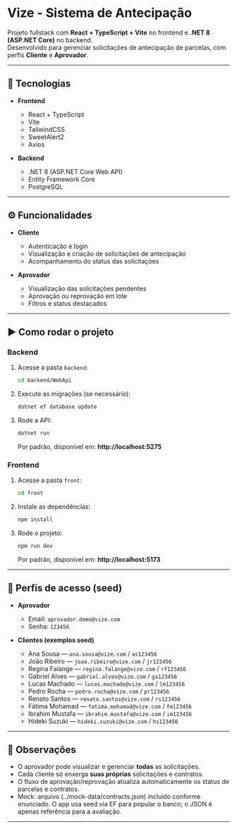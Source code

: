# Vize - Sistema de Antecipação

Projeto fullstack com **React + TypeScript + Vite** no frontend e **.NET 8 (ASP.NET Core)** no backend.  
Desenvolvido para gerenciar solicitações de antecipação de parcelas, com perfis **Cliente** e **Aprovador**.

---

## 🚀 Tecnologias

- **Frontend**
  - React + TypeScript
  - Vite
  - TailwindCSS
  - SweetAlert2
  - Axios

- **Backend**
  - .NET 8 (ASP.NET Core Web API)
  - Entity Framework Core
  - PostgreSQL

---

## ⚙️ Funcionalidades

- **Cliente**
  - Autenticação e login
  - Visualização e criação de solicitações de antecipação
  - Acompanhamento do status das solicitações

- **Aprovador**
  - Visualização das solicitações pendentes
  - Aprovação ou reprovação em lote
  - Filtros e status destacados

---

## ▶️ Como rodar o projeto

### Backend
1. Acesse a pasta `backend`:
   ```sh
   cd backend/WebApi
   ```
2. Execute as migrações (se necessário):
   ```sh
   dotnet ef database update
   ```
3. Rode a API:
   ```sh
   dotnet run
   ```
   Por padrão, disponível em: **http://localhost:5275**

### Frontend
1. Acesse a pasta `front`:
   ```sh
   cd front
   ```
2. Instale as dependências:
   ```sh
   npm install
   ```
3. Rode o projeto:
   ```sh
   npm run dev
   ```
   Por padrão, disponível em: **http://localhost:5173**

---

## 👥 Perfis de acesso (seed)
- **Aprovador**
  - Email: `aprovador.demo@vize.com`
  - Senha: `123456`

- **Clientes (exemplos seed)**
  - Ana Sousa — `ana.sousa@vize.com` / `as123456`
  - João Ribeiro — `joao.ribeiro@vize.com` / `jr123456`
  - Regina Falange — `regina.falange@vize.com` / `rf123456`
  - Gabriel Alves — `gabriel.alves@vize.com` / `ga123456`
  - Lucas Machado — `lucas.machado@vize.com` / `lm123456`
  - Pedro Rocha — `pedro.rocha@vize.com` / `pr123456`
  - Renato Santos — `renato.santos@vize.com` / `rs123456`
  - Fátima Mohamad — `fatima.mohamad@vize.com` / `fm123456`
  - Ibrahim Mustafa — `ibrahim.mustafa@vize.com` / `im123456`
  - Hideki Suzuki — `hideki.suzuki@vize.com` / `hs123456`

---

## 📌 Observações

- O aprovador pode visualizar e gerenciar **todas** as solicitações.
- Cada cliente só enxerga **suas próprias** solicitações e contratos.
- O fluxo de aprovação/reprovação atualiza automaticamente os status de parcelas e contratos.
- Mock: arquivo (../mock-data/contracts.json) incluído conforme enunciado. O app usa seed via EF para popular o banco; o JSON é apenas referência para a avaliação.


---

